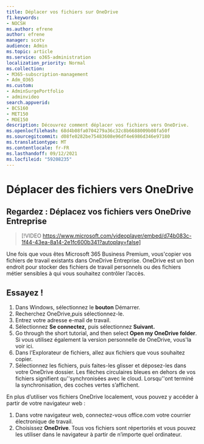```yaml
---
title: Déplacer vos fichiers sur OneDrive
f1.keywords:
- NOCSH
ms.author: efrene
author: efrene
manager: scotv
audience: Admin
ms.topic: article
ms.service: o365-administration
localization_priority: Normal
ms.collection:
- M365-subscription-management
- Adm_O365
ms.custom:
- AdminSurgePortfolio
- adminvideo
search.appverid:
- BCS160
- MET150
- MOE150
description: Découvrez comment déplacer vos fichiers vers OneDrive.
ms.openlocfilehash: 68d4b08fa0704279a36c32c8b6688009b08fa50f
ms.sourcegitcommit: d08fe0282be75483608e96df4e6986d346e97180
ms.translationtype: MT
ms.contentlocale: fr-FR
ms.lasthandoff: 09/12/2021
ms.locfileid: "59208235"
---
```

# <a name="move-files-to-onedrive"></a>Déplacer des fichiers vers OneDrive

## <a name="watch-move-your-files-to-onedrive-for-business"></a>Regardez : Déplacez vos fichiers vers OneDrive Entreprise

> [!VIDEO https://www.microsoft.com/videoplayer/embed/d74b083c-1f44-43ea-8a14-2e1fc600b341?autoplay=false]

Une fois que vous êtes Microsoft 365 Business Premium, vous&#39;copier vos fichiers de travail existants dans OneDrive Entreprise. OneDrive est un bon endroit pour stocker des fichiers de travail personnels ou des fichiers métier sensibles à qui vous souhaitez contrôler l’accès.

## <a name="try-it"></a>Essayez !

1. Dans Windows, sélectionnez le **bouton** Démarrer.
2. Recherchez OneDrive,puis sélectionnez-le.
3. Entrez votre adresse e-mail de travail.
4. Sélectionnez **Se connectez,** puis sélectionnez **Suivant.**
5. Go through the short tutorial, and then select **Open my OneDrive folder**. Si vous utilisez également la version personnelle de OneDrive, vous&#39;la voir ici.
6. Dans l’Explorateur de fichiers, allez aux fichiers que vous souhaitez copier.
7. Sélectionnez les fichiers, puis faites-les glisser et déposez-les dans votre OneDrive dossier. Les flèches circulaires bleues en dehors de vos fichiers signifient qu'&#39;synchronisées avec le cloud. Lorsqu'&#39;ont terminé la synchronisation, des coches vertes s’affichent.

En plus d’utiliser vos fichiers OneDrive localement, vous pouvez y accéder à partir de votre navigateur web :

1. Dans votre navigateur web, connectez-vous office.com votre courrier électronique de travail.
2. Choisissez **OneDrive**. Tous vos fichiers sont répertoriés et vous pouvez les utiliser dans le navigateur à partir de n’importe quel ordinateur.